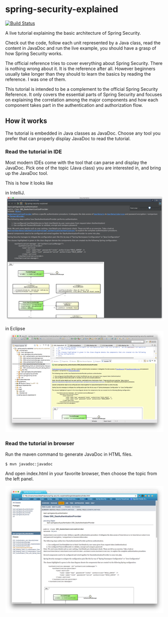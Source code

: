 # spring-security-explained

[![Build Status](https://travis-ci.org/maxxhuang/spring-security-explained.svg?branch=master)](https://travis-ci.org/maxxhuang/spring-security-explained)

A live tutorial explaining the basic architecture of Spring Security.

Check out the code, follow each unit represented by a Java class, read the content in JavaDoc
and run the live example, you should have a grasp of how Spring Security works.

The official reference tries to cover everything about Spring Security.
There is nothing wrong about it. It is the reference after all. However beginners
usually take longer than they should to learn the basics by reading the reference.
I was one of them.

This tutorial is intended to be a complement to the official Spring Security
Reference. It only covers the essential parts of Spring Security and focuses on
explaining the correlation among the major components and how each component takes part
in the authentication and authorization flow.


## How it works

The tutorial is embedded in Java classes as JavaDoc. Choose any tool you prefer that can properly display JavaDoc to read the tutorial.

### Read the tutorial in IDE

Most modern IDEs come with the tool that can parse and display the JavaDoc. Pick one of the topic (Java class) you are interested in, and bring up the JavaDoc tool.

This is how it looks like 

in IntelliJ.
![](image/tutorial-in-intellij.png?raw=true)

in Eclipse
![](image/tutorial-in-eclipse.png?raw=true)
 

### Read the tutorial in browser

Run the maven command to generate JavaDoc in HTML files.

```
$ mvn javadoc:javadoc
```

And open index.html in your favorite browser, then choose the topic from the left panel.

![](image/tutorial-in-browser.png?raw=true)


